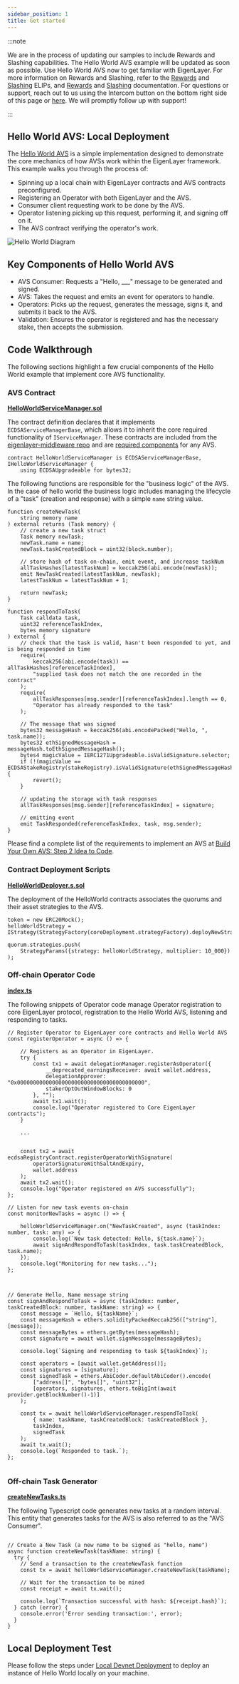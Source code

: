 ```yaml
---
sidebar_position: 1
title: Get started
---
```


:::note

We are in the process of updating our samples to include Rewards and Slashing capabilities. The Hello World AVS example will be
updated as soon as possible. Use Hello World AVS now to get familiar with EigenLayer. 
For more information on Rewards and Slashing, refer to the [Rewards](https://github.com/eigenfoundation/ELIPs/blob/main/ELIPs/ELIP-001.md) and [Slashing](https://github.com/eigenfoundation/ELIPs/blob/main/ELIPs/ELIP-002.md) ELIPs,
and [Rewards](../../Concepts/rewards.md) and [Slashing](../../Concepts/slashing/slashing-concept-developers) documentation. 
For questions or support, reach out to us using the Intercom button on the bottom right side of this page or <a href="javascript:void(0)"  id="intercom_trigger_eldocs" >here</a>. 
We will promptly follow up with support!

:::

## Hello World AVS: Local Deployment
The [Hello World AVS](https://github.com/Layr-Labs/hello-world-avs) is a simple implementation designed to demonstrate the core mechanics of how AVSs work within the EigenLayer framework. This example walks you through the process of:
- Spinning up a local chain with EigenLayer contracts and AVS contracts preconfigured.
- Registering an Operator with both EigenLayer and the AVS.
- Consumer client requesting work to be done by the AVS.
- Operator listening picking up this request, performing it, and signing off on it.
- The AVS contract verifying the operator's work.

![Hello World Diagram](/img/avs/hello-world-diagram-v2.png)

## Key Components of Hello World AVS
- AVS Consumer: Requests a "Hello, ___" message to be generated and signed.
- AVS: Takes the request and emits an event for operators to handle.
- Operators: Picks up the request, generates the message, signs it, and submits it back to the AVS.
- Validation: Ensures the operator is registered and has the necessary stake, then accepts the submission.


## Code Walkthrough

The following sections highlight a few crucial components of the Hello World example that implement core AVS functionality. 

### AVS Contract

**[HelloWorldServiceManager.sol](https://github.com/Layr-Labs/hello-world-avs/blob/master/contracts/src/HelloWorldServiceManager.sol)**

The contract definition declares that it implements `ECDSAServiceManagerBase`, which allows it to inherit the core required functionality of `IServiceManager`. These contracts are included from the [eigenlayer-middleware repo](https://github.com/Layr-Labs/eigenlayer-middleware/tree/dev/docs#eigenlayer-middleware-docs) and are [required components](https://github.com/Layr-Labs/eigenlayer-middleware/tree/dev/docs#system-components) for any AVS.

```sol
contract HelloWorldServiceManager is ECDSAServiceManagerBase, IHelloWorldServiceManager {
    using ECDSAUpgradeable for bytes32;
```

The following functions are responsible for the "business logic" of the AVS. In the case of hello world the business logic includes managing the lifecycle of a "task" (creation and response) with a simple `name` string value.
```sol
function createNewTask(
    string memory name
) external returns (Task memory) {
    // create a new task struct
    Task memory newTask;
    newTask.name = name;
    newTask.taskCreatedBlock = uint32(block.number);

    // store hash of task on-chain, emit event, and increase taskNum
    allTaskHashes[latestTaskNum] = keccak256(abi.encode(newTask));
    emit NewTaskCreated(latestTaskNum, newTask);
    latestTaskNum = latestTaskNum + 1;

    return newTask;
}

function respondToTask(
    Task calldata task,
    uint32 referenceTaskIndex,
    bytes memory signature
) external {
    // check that the task is valid, hasn't been responded to yet, and is being responded in time
    require(
        keccak256(abi.encode(task)) == allTaskHashes[referenceTaskIndex],
        "supplied task does not match the one recorded in the contract"
    );
    require(
        allTaskResponses[msg.sender][referenceTaskIndex].length == 0,
        "Operator has already responded to the task"
    );

    // The message that was signed
    bytes32 messageHash = keccak256(abi.encodePacked("Hello, ", task.name));
    bytes32 ethSignedMessageHash = messageHash.toEthSignedMessageHash();
    bytes4 magicValue = IERC1271Upgradeable.isValidSignature.selector;
    if (!(magicValue == ECDSAStakeRegistry(stakeRegistry).isValidSignature(ethSignedMessageHash,signature))){
        revert();
    }

    // updating the storage with task responses
    allTaskResponses[msg.sender][referenceTaskIndex] = signature;

    // emitting event
    emit TaskResponded(referenceTaskIndex, task, msg.sender);
}
```

Please find a complete list of the requirements to implement an AVS at [Build Your Own AVS: Step 2 Idea to Code](/docs/developers/HowTo/build/how-to-build-an-avs.md#step-2-idea-to-code-building-and-deploying-your-avs-locally).

### Contract Deployment Scripts

**[HelloWorldDeployer.s.sol](https://github.com/Layr-Labs/hello-world-avs/blob/master/contracts/script/HelloWorldDeployer.s.sol)**

The deployment of the HelloWorld contracts associates the quorums and their asset strategies to the AVS.

```sol
token = new ERC20Mock();
helloWorldStrategy = IStrategy(StrategyFactory(coreDeployment.strategyFactory).deployNewStrategy(token));

quorum.strategies.push(
    StrategyParams({strategy: helloWorldStrategy, multiplier: 10_000})
);
```

### Off-chain Operator Code


**[index.ts](https://github.com/Layr-Labs/hello-world-avs/blob/master/operator/index.ts)**

The following snippets of Operator code manage Operator registration to core EigenLayer protocol, registration to the Hello World AVS, listening and responding to tasks.

```sol
// Register Operator to EigenLayer core contracts and Hello World AVS
const registerOperator = async () => {
    
    // Registers as an Operator in EigenLayer.
    try {
        const tx1 = await delegationManager.registerAsOperator({
            __deprecated_earningsReceiver: await wallet.address,
            delegationApprover: "0x0000000000000000000000000000000000000000",
            stakerOptOutWindowBlocks: 0
        }, "");
        await tx1.wait();
        console.log("Operator registered to Core EigenLayer contracts");
    }
    
    ...
    
    
    const tx2 = await ecdsaRegistryContract.registerOperatorWithSignature(
        operatorSignatureWithSaltAndExpiry,
        wallet.address
    );
    await tx2.wait();
    console.log("Operator registered on AVS successfully");
};

// Listen for new task events on-chain
const monitorNewTasks = async () => {

    helloWorldServiceManager.on("NewTaskCreated", async (taskIndex: number, task: any) => {
        console.log(`New task detected: Hello, ${task.name}`);
        await signAndRespondToTask(taskIndex, task.taskCreatedBlock, task.name);
    });
    console.log("Monitoring for new tasks...");
};



// Generate Hello, Name message string
const signAndRespondToTask = async (taskIndex: number, taskCreatedBlock: number, taskName: string) => {
    const message = `Hello, ${taskName}`;
    const messageHash = ethers.solidityPackedKeccak256(["string"], [message]);
    const messageBytes = ethers.getBytes(messageHash);
    const signature = await wallet.signMessage(messageBytes);

    console.log(`Signing and responding to task ${taskIndex}`);

    const operators = [await wallet.getAddress()];
    const signatures = [signature];
    const signedTask = ethers.AbiCoder.defaultAbiCoder().encode(
        ["address[]", "bytes[]", "uint32"],
        [operators, signatures, ethers.toBigInt(await provider.getBlockNumber()-1)]
    );

    const tx = await helloWorldServiceManager.respondToTask(
        { name: taskName, taskCreatedBlock: taskCreatedBlock },
        taskIndex,
        signedTask
    );
    await tx.wait();
    console.log(`Responded to task.`);
};


```


### Off-chain Task Generator

**[createNewTasks.ts](https://github.com/Layr-Labs/hello-world-avs/blob/master/operator/createNewTasks.ts)**

The following Typescript code generates new tasks at a random interval. This entity that generates tasks for the AVS is also referred to as the "AVS Consumer".

```sol

// Create a New Task (a new name to be signed as "hello, name")
async function createNewTask(taskName: string) {
  try {
    // Send a transaction to the createNewTask function
    const tx = await helloWorldServiceManager.createNewTask(taskName);
    
    // Wait for the transaction to be mined
    const receipt = await tx.wait();
    
    console.log(`Transaction successful with hash: ${receipt.hash}`);
  } catch (error) {
    console.error('Error sending transaction:', error);
  }
}

```



## Local Deployment Test

Please follow the steps under [Local Devnet Deployment](https://github.com/Layr-Labs/hello-world-avs?tab=readme-ov-file#local-devnet-deployment) to deploy an instance of Hello World locally on your machine.

